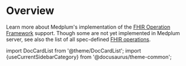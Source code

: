# Overview

Learn more about Medplum's implementation of the [FHIR Operation Framework](/docs/api/fhir/operations/operation-framework)
support. Though some are not yet implemented in Medplum server, see also the list of all spec-defined
[FHIR operations](https://www.hl7.org/fhir/R4/operationslist.html).

import DocCardList from '@theme/DocCardList';
import {useCurrentSidebarCategory} from '@docusaurus/theme-common';

<DocCardList items={useCurrentSidebarCategory().items}/>
